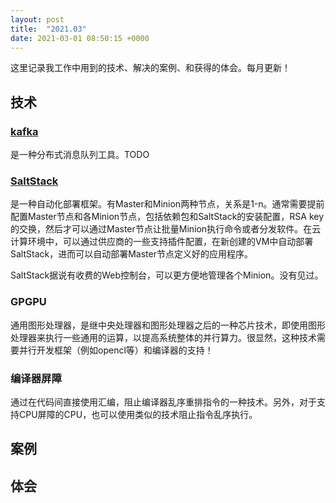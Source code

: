 ```yaml
---
layout: post
title:  "2021.03"
date: 2021-03-01 08:50:15 +0000   
---
```


这里记录我工作中用到的技术、解决的案例、和获得的体会。每月更新！

技术
----

### [kafka](https://blog.csdn.net/weixin_45366499/article/details/106943229) 

是一种分布式消息队列工具。TODO

### [SaltStack](https://developer.ibm.com/zh/articles/os-devops-saltstack-in-cloud/)

是一种自动化部署框架。有Master和Minion两种节点，关系是1-n。通常需要提前配置Master节点和各Minion节点，包括依赖包和SaltStack的安装配置，RSA key的交换，然后才可以通过Master节点让批量Minion执行命令或者分发软件。在云计算环境中，可以通过供应商的一些支持插件配置，在新创建的VM中自动部署SaltStack，进而可以自动部署Master节点定义好的应用程序。

SaltStack据说有收费的Web控制台，可以更方便地管理各个Minion。没有见过。

### GPGPU

通用图形处理器，是继中央处理器和图形处理器之后的一种芯片技术，即使用图形处理器来执行一些通用的运算，以提高系统整体的并行算力。很显然，这种技术需要并行开发框架（例如opencl等）和编译器的支持！

### 编译器屏障

通过在代码间直接使用汇编，阻止编译器乱序重排指令的一种技术。另外，对于支持CPU屏障的CPU，也可以使用类似的技术阻止指令乱序执行。

案例
----

体会
----
